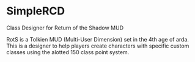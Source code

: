# SimpleRCD
Class Designer for Return of the Shadow MUD

RotS is a Tolkien MUD (Multi-User Dimension) set in the 4th age of arda.  
This is a designer to help players create characters with specific custom classes using the alotted 150 class point system.
